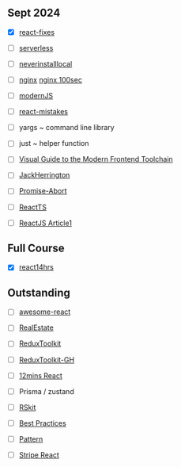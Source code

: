 Sept 2024
---
- [x] [react-fixes](https://youtu.be/4k6Xgjqkad4)
- [ ] [serverless](https://www.youtube.com/watch?v=cw34KMPSt4k)
- [ ] [neverinstalllocal](https://www.youtube.com/watch?v=J0NuOlA2xDc)
- [ ] [nginx](https://www.youtube.com/watch?v=iInUBOVeBCc) [nginx 100sec](https://www.youtube.com/watch?v=JKxlsvZXG7c)
- [ ] [modernJS](https://www.youtube.com/watch?v=a941B7g3fv8&list=PL4cUxeGkcC9jx2TTZk3IGWKSbtugYdrlu&index=5)
- [ ] [react-mistakes](https://www.youtube.com/watch?v=oc_TNtCe2sY&t=457s)
- [ ] yargs ~ command line library
- [ ] just ~ helper function
- [ ] [Visual Guide to the Modern Frontend Toolchain](https://www.youtube.com/watch?v=M_edImKoEt8)
- [ ] [JackHerrington](https://www.youtube.com/watch?v=LKVHFHJsiO0&list=PLNqp92_EXZBJ4CBroxVBJEpAXoz1g-naZ&index=19)
- [ ] [Promise-Abort](https://www.youtube.com/watch?v=MBlZ8Wzkbi4)
- [ ] [ReactTS](https://www.youtube.com/watch?v=665UnOGx3Pg)
- [ ] [ReactJS Article1](https://medium.com/inforwaves-blogs/how-to-setup-redux-toolkit-in-next-js-app-router-82bde47fb863)


Full Course
---
- [x] [react14hrs](https://www.youtube.com/watch?v=dz458ZkBMak)

Outstanding
---
- [ ] [awesome-react](https://github.com/enaqx/awesome-react)
- [ ] [RealEstate](https://github.com/vahid-nejad/NextJS-RealEstate-Clone)
- [ ] [ReduxToolkit](https://www.youtube.com/watch?v=EqbwHO6Vgbg)
- [ ] [ReduxToolkit-GH](https://github.com/ShakyaCW/Redux-Toolkit-Setup-in-Next.js/blob/master/src/app/page.tsx)
- [ ] [12mins React](https://www.youtube.com/watch?v=wIyHSOugGGw)
- [ ] Prisma / zustand
- [ ] [RSkit](https://github.com/kriasoft/react-starter-kit)
- [ ] [Best Practices](https://www.youtube.com/watch?v=5r25Y9Vg2P4)
- [ ] [Pattern](https://www.youtube.com/watch?v=YMAwgRwjEOQ)
- [ ] [Stripe React](https://www.youtube.com/watch?v=a_IChczvv3Q)

